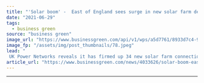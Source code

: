 ```yaml
---
title: "'Solar boom' -  East of England sees surge in new solar farm developments"
date: "2021-06-29"
tags: 
  - business green
source: "business green"
image_url: "https://www.businessgreen.com/api/v1/wps/a5d7761/8933d7c4-95a0-4444-b3ba-b12b5dadb1f3/1/UKPN-solar-185x114.jpeg"
image_fp: "/assets/img/post_thumbnails/78.jpeg"
lead: "
 UK Power Networks reveals it has firmed up 34 new solar farm connection contracts in just three eastern counties since the start of the year ..."
article_url: "https://www.businessgreen.com/news/4033626/solar-boom-east-england-surge-solar-farm-developments"
---
```


---
